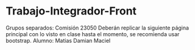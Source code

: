 # Trabajo-Integrador-Front
Grupos separados: Comisión 23050
Deberán replicar la siguiente página principal con lo visto en clase hasta el momento, se recomienda usar bootstrap.
Alumno: Matias Damian Maciel
